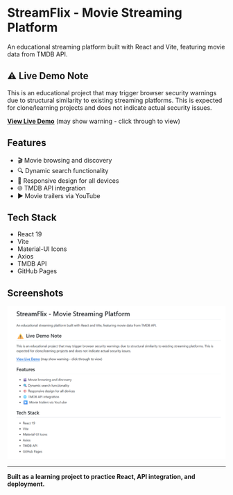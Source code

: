 # StreamFlix - Movie Streaming Platform

An educational streaming platform built with React and Vite, featuring movie data from TMDB API.

## ⚠️ Live Demo Note

This is an educational project that may trigger browser security warnings due to structural similarity to existing streaming platforms. This is expected for clone/learning projects and does not indicate actual security issues.

**[View Live Demo](https://mary-g10.github.io/Netflix-Clone-2025/)** (may show warning - click through to view)

## Features

- 🎬 Movie browsing and discovery
- 🔍 Dynamic search functionality
- 🎨 Responsive design for all devices
- 🌐 TMDB API integration
- ▶️ Movie trailers via YouTube

## Tech Stack

- React 19
- Vite
- Material-UI Icons
- Axios
- TMDB API
- GitHub Pages

## Screenshots

![StreamFlix Screenshot](screenshots/screenshot.png)

---

**Built as a learning project to practice React, API integration, and deployment.**

<!-- # React + Vite

This template provides a minimal setup to get React working in Vite with HMR and some ESLint rules.

Currently, two official plugins are available:

- [@vitejs/plugin-react](https://github.com/vitejs/vite-plugin-react/blob/main/packages/plugin-react) uses [Babel](https://babeljs.io/) for Fast Refresh
- [@vitejs/plugin-react-swc](https://github.com/vitejs/vite-plugin-react/blob/main/packages/plugin-react-swc) uses [SWC](https://swc.rs/) for Fast Refresh

## Expanding the ESLint configuration

If you are developing a production application, we recommend using TypeScript with type-aware lint rules enabled. Check out the [TS template](https://github.com/vitejs/vite/tree/main/packages/create-vite/template-react-ts) for information on how to integrate TypeScript and [`typescript-eslint`](https://typescript-eslint.io) in your project. -->

